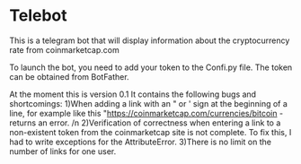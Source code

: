 # Telebot
This is a telegram bot that will display information about the cryptocurrency rate from coinmarketcap.com

To launch the bot, you need to add your token to the Confi.py file. The token can be obtained from BotFather.

At the moment this is version 0.1
It contains the following bugs and shortcomings:
1)When adding a link with an " or ' sign at the beginning of a line, for example like this "https://coinmarketcap.com/currencies/bitcoin - returns an error. /n
2)Verification of correctness when entering a link to a non-existent token from the coinmarketcap site is not complete. 
To fix this, I had to write exceptions for the AttributeError.
3)There is no limit on the number of links for one user.
